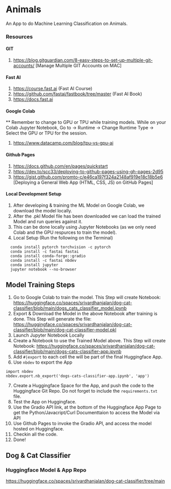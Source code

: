 # Animals
An App to do Machine Learning Classification on Animals. 

### Resources

#### GIT
1. https://blog.gitguardian.com/8-easy-steps-to-set-up-multiple-git-accounts/ [Manage Multiple GIT Accounts on MAC]
   
#### Fast AI
1. https://course.fast.ai (Fast AI Course)
2. https://github.com/fastai/fastbook/tree/master (Fast AI Book)
3. https://docs.fast.ai

#### Google Colab
** Remember to change to GPU or TPU while training models. While on your Colab Jupyter Notebook, Go to -> Runtime -> Change Runtime Type -> Select the GPU or TPU for the session.
1. https://www.datacamp.com/blog/tpu-vs-gpu-ai

#### Github Pages
1. https://docs.github.com/en/pages/quickstart
2. https://dev.to/scc33/deploying-to-github-pages-using-gh-pages-2d95
3. https://gist.github.com/promto-c/e46ca197f324a2148af919e18c18b5e6 [Deploying a General Web App (HTML, CSS, JS) on GitHub Pages]

#### Local Development Setup
1. After developing & training the ML Model on Google Colab, we download the model locally.
2. After the .pkl Model file has been downloaded we can load the trained Model and run queries against it.
3. This can be done locally using Jupyter Notebooks (as we only need Colab and the GPU respurces to train the model). 
4. Local Setup (Run the following on the Terminal)
```
  conda install pytorch torchvision -c pytorch
  conda install -c fastai fastai  
  conda install conda-forge::gradio
  conda install -c fastai nbdev
  conda install jupyter
  jupyter notebook --no-browser
```

## Model Training Steps
1. Go to Google Colab to train the model. This Step will create Notebook: https://huggingface.co/spaces/srivardhanjalan/dog-cat-classifier/blob/main/dogs_cats_classifier_model.ipynb
2. Export & Download the Model in the above Notebook after training is done. This Step will generate the file: https://huggingface.co/spaces/srivardhanjalan/dog-cat-classifier/blob/main/dog-cat-classifier-model.pkl
3. Launch Jupyter Notebook Locally
4. Create a Notebook to use the Trained Model above. This Step will create Notebook: https://huggingface.co/spaces/srivardhanjalan/dog-cat-classifier/blob/main/dogs-cats-classifier-app.ipynb
5. Add `#|export` to each cell the will be part of the final Huggingface App.
6. Use `nbdev` to export the App 
```
import nbdev
nbdev.export.nb_export('dogs-cats-classifier-app.ipynb', 'app')
```
7. Create a Huggingface Space for the App, and push the code to the Huggingface Git Repo. Do not forget to include the `requirements.txt` file.
8. Test the App on Huggingface.
9. Use the Gradio API link, at the bottom of the Huggingface App Page to get the Python/Javacript/Curl Documenttaion to access the Model via API
10. Use Github Pages to invoke the Gradio API, and access the model hosted on Huggingface.
11. Checkin all the code. 
12. Done!

## Dog & Cat Classifier
### Huggingface Model & App Repo
https://huggingface.co/spaces/srivardhanjalan/dog-cat-classifier/tree/main


